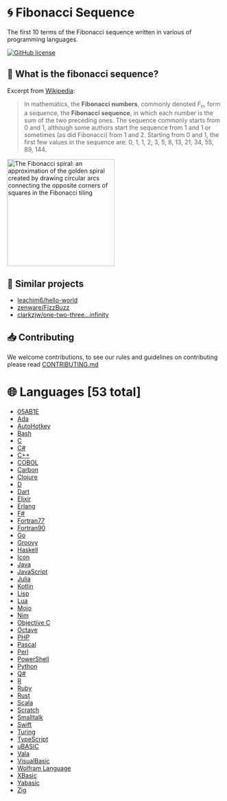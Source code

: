 # 🌀 Fibonacci Sequence

The first 10 terms of the Fibonacci sequence written in various of programming languages.

[![GitHub license](https://img.shields.io/github/license/diamond-ore/Fibonacci-Sequence)](https://img.shields.io/github/license/diamond-ore/Fibonacci-Sequence)

## 🤔 What is the fibonacci sequence?

Excerpt from [Wikipedia](https://en.wikipedia.org/wiki/Fibonacci_sequence):

>In mathematics, the **Fibonacci numbers**, commonly denoted $F_n$, form a sequence, the **Fibonacci sequence**, in which each number is the sum of the two preceding ones. The sequence commonly starts from 0 and 1, although some authors start the sequence from 1 and 1 or sometimes (as did Fibonacci) from 1 and 2. Starting from 0 and 1, the first few values in the sequence are: 0, 1, 1, 2, 3, 5, 8, 13, 21, 34, 55, 89, 144.

<image src="https://upload.wikimedia.org/wikipedia/commons/thumb/b/b9/Fibonacci_Spiral.svg/1920px-Fibonacci_Spiral.svg.png" height="250" alt="The Fibonacci spiral: an approximation of the golden spiral created by drawing circular arcs connecting the opposite corners of squares in the Fibonacci tiling" title="Fibonacci Spiral">

## 🌳 Similar projects

- [leachim6/hello-world](https://github.com/leachim6/hello-world)
- [zenware/FizzBuzz](https://github.com/zenware/FizzBuzz)
- [clarkzjw/one-two-three...infinity](https://github.com/clarkzjw/one-two-three...infinity)

## 📥 Contributing

We welcome contributions, to see our rules and guidelines on contributing please read [CONTRIBUTING.md](CONTRIBUTING.md)

# 🌐 Languages <!-- Languages start -->[53 total]

- [05AB1E](./src/%23/05AB1E)
- [Ada](./src/A/Ada)
- [AutoHotkey](./src/A/AutoHotkey)
- [Bash](./src/B/Bash)
- [C](./src/C/C)
- [C#](./src/C/C%23)
- [C++](./src/C/C%2B%2B)
- [COBOL](./src/C/COBOL)
- [Carbon](./src/C/Carbon)
- [Clojure](./src/C/Clojure)
- [D](./src/D/D)
- [Dart](./src/D/Dart)
- [Elixir](./src/E/Elixir)
- [Erlang](./src/E/Erlang)
- [F#](./src/F/F%23)
- [Fortran77](./src/F/Fortran77)
- [Fortran90](./src/F/Fortran90)
- [Go](./src/G/Go)
- [Groovy](./src/G/Groovy)
- [Haskell](./src/H/Haskell)
- [Icon](./src/I/Icon)
- [Java](./src/J/Java)
- [JavaScript](./src/J/JavaScript)
- [Julia](./src/J/Julia)
- [Kotlin](./src/K/Kotlin)
- [Lisp](./src/L/Lisp)
- [Lua](./src/L/Lua)
- [Mojo](./src/M/Mojo)
- [Nim](./src/N/Nim)
- [Objective C](./src/O/Objective%20C)
- [Octave](./src/O/Octave)
- [PHP](./src/P/PHP)
- [Pascal](./src/P/Pascal)
- [Perl](./src/P/Perl)
- [PowerShell](./src/P/PowerShell)
- [Python](./src/P/Python)
- [Q#](./src/Q/Q%23)
- [R](./src/R/R)
- [Ruby](./src/R/Ruby)
- [Rust](./src/R/Rust)
- [Scala](./src/S/Scala)
- [Scratch](./src/S/Scratch)
- [Smalltalk](./src/S/Smalltalk)
- [Swift](./src/S/Swift)
- [Turing](./src/T/Turing)
- [TypeScript](./src/T/TypeScript)
- [uBASIC](./src/U/uBASIC)
- [Vala](./src/V/Vala)
- [VisualBasic](./src/V/VisualBasic)
- [Wolfram Language](./src/W/Wolfram%20Language)
- [XBasic](./src/X/XBasic)
- [Yabasic](./src/Y/Yabasic)
- [Zig](./src/Z/Zig)

<!-- Languages end -->

